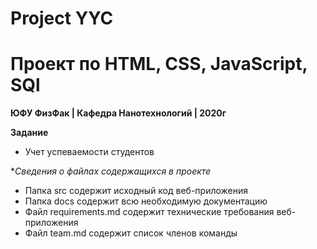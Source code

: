 # Project YYC
# Проект по HTML, CSS, JavaScript, SQl

__ЮФУ ФизФак | Кафедра Нанотехнологий | 2020г__

**Задание**

-	Учет успеваемости студентов


**Сведения о файлах содержащихся в проекте*
- Папка src содержит исходный код веб-приложения
- Папка docs содержит всю необходимую документацию
-	Файл requirements.md содержит технические требования веб-приложения
-	Файл team.md содержит список членов команды



